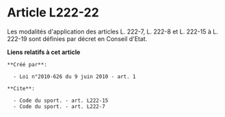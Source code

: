 # Article L222-22

Les modalités d'application des articles L. 222-7, L. 222-8 et L. 222-15 à L. 222-19 sont définies par décret en Conseil
d'Etat.

**Liens relatifs à cet article**

	**Créé par**:

	  - Loi n°2010-626 du 9 juin 2010 - art. 1

	**Cite**:

	  - Code du sport. - art. L222-15
	  - Code du sport. - art. L222-7
